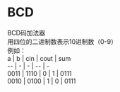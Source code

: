 # BCD
BCD码加法器  
用四位的二进制数表示10进制数（0-9）  
例如：  
a    | b    | cin | cout | sum  
--   | -    | -   | --   | -   
0011 | 1110 | 0   | 1    | 0111   
0010 | 0100 | 1   | 0    |  0111  
